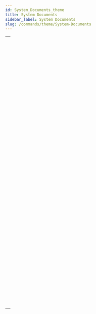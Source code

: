 ```yaml
---
id: System_Documents_theme
title: System Documents
sidebar_label: System Documents
slug: /commands/theme/System-Documents
---
```



||
|---|
|[<!-- INCLUDE #_command_.Append document.Syntax -->](../../commands-legacy/append-document.md)<br/>|
|[<!-- INCLUDE #_command_.CLOSE DOCUMENT.Syntax -->](../../commands-legacy/close-document.md)<br/>|
|[<!-- INCLUDE #_command_.Convert path POSIX to system.Syntax -->](../../commands-legacy/convert-path-posix-to-system.md)<br/>|
|[<!-- INCLUDE #_command_.Convert path system to POSIX.Syntax -->](../../commands-legacy/convert-path-system-to-posix.md)<br/>|
|[<!-- INCLUDE #_command_.COPY DOCUMENT.Syntax -->](../../commands-legacy/copy-document.md)<br/>|
|[<!-- INCLUDE #_command_.CREATE ALIAS.Syntax -->](../../commands-legacy/create-alias.md)<br/>|
|[<!-- INCLUDE #_command_.Create document.Syntax -->](../../commands-legacy/create-document.md)<br/>|
|[<!-- INCLUDE #_command_.CREATE FOLDER.Syntax -->](../../commands-legacy/create-folder.md)<br/>|
|[<!-- INCLUDE #_command_.DELETE DOCUMENT.Syntax -->](../../commands-legacy/delete-document.md)<br/>|
|[<!-- INCLUDE #_command_.DELETE FOLDER.Syntax -->](../../commands-legacy/delete-folder.md)<br/>|
|[<!-- INCLUDE #_command_.DOCUMENT LIST.Syntax -->](../../commands-legacy/document-list.md)<br/>|
|[<!-- INCLUDE #_command_.Document to text.Syntax -->](../../commands-legacy/document-to-text.md)<br/>|
|[<!-- INCLUDE #_command_.FOLDER LIST.Syntax -->](../../commands-legacy/folder-list.md)<br/>|
|[<!-- INCLUDE #_command_.GET DOCUMENT ICON.Syntax -->](../../commands-legacy/get-document-icon.md)<br/>|
|[<!-- INCLUDE #_command_.Get document position.Syntax -->](../../commands-legacy/get-document-position.md)<br/>|
|[<!-- INCLUDE #_command_.GET DOCUMENT PROPERTIES.Syntax -->](../../commands-legacy/get-document-properties.md)<br/>|
|[<!-- INCLUDE #_command_.Get document size.Syntax -->](../../commands-legacy/get-document-size.md)<br/>|
|[<!-- INCLUDE #_command_.Localized document path.Syntax -->](../../commands-legacy/localized-document-path.md)<br/>|
|[<!-- INCLUDE #_command_.MOVE DOCUMENT.Syntax -->](../../commands-legacy/move-document.md)<br/>|
|[<!-- INCLUDE #_command_.Object to path.Syntax -->](../../commands-legacy/object-to-path.md)<br/>|
|[<!-- INCLUDE #_command_.Open document.Syntax -->](../../commands-legacy/open-document.md)<br/>|
|[<!-- INCLUDE #_command_.Path to object.Syntax -->](../../commands-legacy/path-to-object.md)<br/>|
|[<!-- INCLUDE #_command_.RESOLVE ALIAS.Syntax -->](../../commands-legacy/resolve-alias.md)<br/>|
|[<!-- INCLUDE #_command_.Select document.Syntax -->](../../commands-legacy/select-document.md)<br/>|
|[<!-- INCLUDE #_command_.Select folder.Syntax -->](../../commands-legacy/select-folder.md)<br/>|
|[<!-- INCLUDE #_command_.SET DOCUMENT POSITION.Syntax -->](../../commands-legacy/set-document-position.md)<br/>|
|[<!-- INCLUDE #_command_.SET DOCUMENT PROPERTIES.Syntax -->](../../commands-legacy/set-document-properties.md)<br/>|
|[<!-- INCLUDE #_command_.SET DOCUMENT SIZE.Syntax -->](../../commands-legacy/set-document-size.md)<br/>|
|[<!-- INCLUDE #_command_.SHOW ON DISK.Syntax -->](../../commands-legacy/show-on-disk.md)<br/>|
|[<!-- INCLUDE #_command_.Test path name.Syntax -->](../../commands-legacy/test-path-name.md)<br/>|
|[<!-- INCLUDE #_command_.TEXT TO DOCUMENT.Syntax -->](../../commands-legacy/text-to-document.md)<br/>|
|[<!-- INCLUDE #_command_.VOLUME ATTRIBUTES.Syntax -->](../../commands-legacy/volume-attributes.md)<br/>|
|[<!-- INCLUDE #_command_.VOLUME LIST.Syntax -->](../../commands-legacy/volume-list.md)<br/>|
